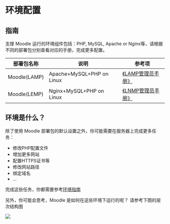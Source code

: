 # 环境配置

## 指南

支撑 Moodle 运行的环境组件包括：PHP, MySQL, Apache or Nginx等，请根据不同的部署包分别查看对应的手册，完成更多配置。

| 部署包名称 | 说明| 参考项 |
| --- | --- | --- |
| Moodle(LAMP) | Apache+MySQL+PHP on Linux | [《LAMP管理员手册》](https://support.websoft9.com/docs/lamp/zh) |
| Moodle(LEMP)| Nginx+MySQL+PHP on Linux |[《LNMP管理员手册》](https://support.websoft9.com/docs/lnmp/zh)|

## 环境是什么？

除了使用 Moodle 部署包的默认设置之外，你可能需要在服务器上完成更多任务：

- 修改PHP配置文件
- 增加更多网站
- 配置HTTPS证书等
- 修改网站路径
- 绑定域名
- ...

完成这些任务，你都需要参考[环境指南](/zh/admin-runtime.md#指南)  

另外，你可能会思考，Moodle 是如何在这些环境下运行的呢？ 请参考下图的层次结构图

![](https://libs.websoft9.com/Websoft9/DocsPicture/zh/wamp/php-infra-websoft9.png)



